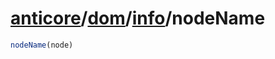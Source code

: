 # [anticore](../../../../../#reference)/[dom](../../#reference)/[info](../#reference)/<a name="reference">nodeName</a>

```js
nodeName(node)
```